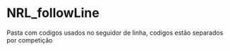 # NRL_followLine
Pasta com codigos usados no seguidor de linha, codigos estão separados por competição
